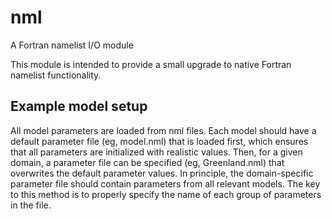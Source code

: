 # nml

A Fortran namelist I/O module

This module is intended to provide a small upgrade to native Fortran namelist functionality. 



## Example model setup

All model parameters are loaded from nml files. 
Each model should have a default parameter file 
(eg, model.nml) that is loaded first,
which ensures that all parameters are initialized
with realistic values. Then, for a given domain,
a parameter file can be specified (eg, Greenland.nml)
that overwrites the default parameter values. In
principle, the domain-specific parameter file should
contain parameters from all relevant models. The key
to this method is to properly specify the name of each
group of parameters in the file.






